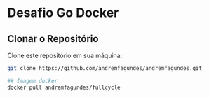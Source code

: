 # Desafio Go Docker

## Clonar o Repositório

Clone este repositório em sua máquina:

```bash
git clone https://github.com/andremfagundes/andremfagundes.git

## Imagem docker
docker pull andremfagundes/fullcycle